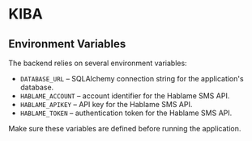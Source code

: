# KIBA

## Environment Variables

The backend relies on several environment variables:

- `DATABASE_URL` &ndash; SQLAlchemy connection string for the application's database.
- `HABLAME_ACCOUNT` &ndash; account identifier for the Hablame SMS API.
- `HABLAME_APIKEY` &ndash; API key for the Hablame SMS API.
- `HABLAME_TOKEN` &ndash; authentication token for the Hablame SMS API.

Make sure these variables are defined before running the application.
